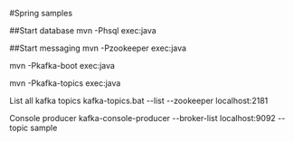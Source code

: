#Spring samples

##Start database
mvn -Phsql exec:java

##Start messaging
mvn -Pzookeeper exec:java

mvn -Pkafka-boot exec:java

mvn -Pkafka-topics exec:java

List all kafka topics
kafka-topics.bat --list --zookeeper localhost:2181

Console producer
kafka-console-producer --broker-list localhost:9092 --topic sample
